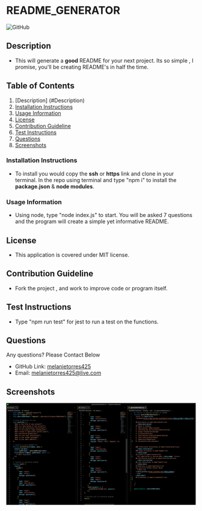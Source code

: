 # README_GENERATOR
  ![GitHub](https://img.shields.io/github/license/melanietorres425/README_GENERATOR)

  ## Description <a name="description"></a>
  - This will generate a **good** README for your next project. Its so simple , I promise, you'll be creating README's in half the time. 
  ## Table of Contents
  1. [Description] (#Description)
  2. [Installation Instructions](#Installation)
  3. [Usage Information](#usage)
  4. [License](#license)
  5. [Contribution Guideline](#contributing)
  6. [Test Instructions](#test)
  7. [Questions](#questions)
  8. [Screenshots](#screenshots)
 
 
  ### Installation Instructions <a name="installation"></a>
  - To install you would copy the **ssh** or **https** link and clone in your terminal. In the repo using terminal and type "npm i" to install the **package.json** & **node modules**. 
  ### Usage Information <a name="Usage"></a>
  - Using node, type "node index.js" to start. You will be asked 7 questions and the program will create a simple yet informative README. 
  ## License <a name="license"></a>
  - This application is covered under MIT license. 
  ## Contribution Guideline <a name="contribution"></a>
  - Fork the project , and work to improve code or program itself. 
  ## Test Instructions <a name="tests"></a>
  - Type "npm run test" for jest to run a test on the functions. 
  ## Questions <a name="questions"></a>
  Any questions? Please Contact Below
  - GitHub Link: 
  [melanietorres425](https://github.com/melanietorres425) 
  - Email: 
  melanietorres425@live.com
  ## Screenshots <a name="screenshots"></a>
  ![](././Develop/screenshots/Screenshot1.png)
  

